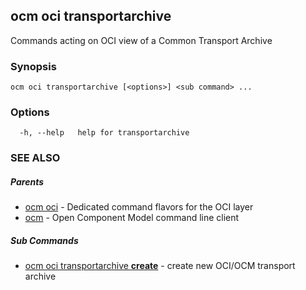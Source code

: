 ## ocm oci transportarchive

Commands acting on OCI view of a Common Transport Archive

### Synopsis

```
ocm oci transportarchive [<options>] <sub command> ...
```

### Options

```
  -h, --help   help for transportarchive
```

### SEE ALSO

##### Parents

* [ocm oci](ocm_oci.md)	 - Dedicated command flavors for the OCI layer
* [ocm](ocm.md)	 - Open Component Model command line client


##### Sub Commands

* [ocm oci transportarchive <b>create</b>](ocm_oci_transportarchive_create.md)	 - create new OCI/OCM transport  archive

